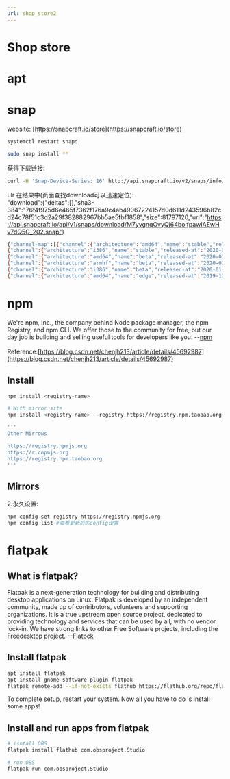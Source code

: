 ```yaml
---
url: shop_store2
---
```


# Shop store

<a name="oOuU3"></a>
# apt



<a name="is6uQ"></a>
# snap
website: [https://snapcraft.io/store](https://snapcraft.io/store)

```bash
systemctl restart snapd

sudo snap install **
```

获得下载链接:

```bash
curl -H 'Snap-Device-Series: 16' http://api.snapcraft.io/v2/snaps/info/anbox
```

ulr 在结果中(页面查找download可以迅速定位):<br />"download":{"deltas":[],"sha3-384":"76f4f975d6e465f7362f176a9c4ab49067224157d0d611d243596b82cd24c78f51c3d2a29f382882967bb5ae5fbf1858","size":81797120,"url":"https://api.snapcraft.io/api/v1/snaps/download/M7yvgnqOvyQj64bolfpawIAEwHv7dQ5G_202.snap"}
```bash
{"channel-map":[{"channel":{"architecture":"amd64","name":"stable","released-at":"2020-01-01T22:39:50.563736+00:00","risk":"stable","track":"latest"},"created-at":"2020-01-01T22:38:31.952619+00:00","download":{"deltas":[],"sha3-384":"f385d44ecfdfa9268a2be6b2fd98f29ac5d38d80d374e92cdc45ba07eac16c6fe9e178dbf675f579d0256cf52a483cb7","size":81793024,"url":"https://api.snapcraft.io/api/v1/snaps/download/M7yvgnqOvyQj64bolfpawIAEwHv7dQ5G_204.snap"},"revision":204,"type":"app","version":"v1.12"},
{"channel":{"architecture":"i386","name":"stable","released-at":"2020-01-01T22:42:08.624199+00:00","risk":"stable","track":"latest"},"created-at":"2020-01-01T22:41:21.457669+00:00","download":{"deltas":[],"sha3-384":"201b9a486e02fa8b06b7a1b1fad002757cc64b3982ba1fff5e5b11a82802fba31a0389d0aa5affba986d2400df273d31","size":82841600,"url":"https://api.snapcraft.io/api/v1/snaps/download/M7yvgnqOvyQj64bolfpawIAEwHv7dQ5G_205.snap"},"revision":205,"type":"app","version":"v1.12"},
{"channel":{"architecture":"amd64","name":"beta","released-at":"2020-01-18T07:04:58.924188+00:00","risk":"beta","track":"latest"},"created-at":"2020-01-18T07:03:58.524875+00:00","download":{"deltas":[],"sha3-384":"f608e1c8bc2fee937a1dead15ece1be4cc79fbb06804e3f405410a69933b1282967ce138454b92c6c6f15fd135b78e3c","size":85434368,"url":"https://api.snapcraft.io/api/v1/snaps/download/M7yvgnqOvyQj64bolfpawIAEwHv7dQ5G_208.snap"},"revision":208,"type":"app","version":"v1.12.1-1-g31bd950"},
{"channel":{"architecture":"armhf","name":"beta","released-at":"2020-01-18T08:02:17.160034+00:00","risk":"beta","track":"latest"},"created-at":"2020-01-18T08:01:25.981004+00:00","download":{"deltas":[],"sha3-384":"f44ce790760d736855c078b5679737cc6bf013ee91d28860fc9fb5cade2e0bf57ae4c81d987b2081e7874a7027c97f5a","size":73723904,"url":"https://api.snapcraft.io/api/v1/snaps/download/M7yvgnqOvyQj64bolfpawIAEwHv7dQ5G_210.snap"},"revision":210,"type":"app","version":"v1.12.1-1-g31bd950"},
{"channel":{"architecture":"i386","name":"beta","released-at":"2020-01-18T07:05:48.607438+00:00","risk":"beta","track":"latest"},"created-at":"2020-01-18T07:04:34.542649+00:00","download":{"deltas":[],"sha3-384":"8a330eb9981ef9957556515cda2ee8b8f4ae2a458d93488d62182fe5a4a60d0fb888e3d18ea420fe0dbf0e4ec39381f2","size":86736896,"url":"https://api.snapcraft.io/api/v1/snaps/download/M7yvgnqOvyQj64bolfpawIAEwHv7dQ5G_209.snap"},"revision":209,"type":"app","version":"v1.12.1-1-g31bd950"},
{"channel":{"architecture":"amd64","name":"edge","released-at":"2019-12-10T00:14:49.361567+00:00","risk":"edge","track":"latest"},"created-at":"2019-12-10T00:12:26.588992+00:00","download":{"deltas":[],"sha3-384":"76f4f975d6e465f7362f176a9c4ab49067224157d0d611d243596b82cd24c78f51c3d2a29f382882967bb5ae5fbf1858","size":81797120,"url":"https://api.snapcraft.io/api/v1/snaps/download/M7yvgnqOvyQj64bolfpawIAEwHv7dQ5G_202.snap"},"revision":202,"type":"app","version":"v1.12-1-g71df317"}],"default-track":null,"name":"scrcpy","snap":{"license":"Apache-2.0","name":"scrcpy","prices":{},"publisher":{"display-name":"sisco311","id":"jQgc0rEVirS9Mk0Ud0UWWPFSwlGF3yVu","username":"sisco311","validation":"unproven"},"snap-id":"M7yvgnqOvyQj64bolfpawIAEwHv7dQ5G","store-url":"https://snapcraft.io/scrcpy","summary":"Display and control your Android device","title":"scrcpy"},"snap-id":"M7yvgnqOvyQj64bolfpawIAEwHv7dQ5G"}
```



<a name="kYhNx"></a>
# npm
We're npm, Inc., the company behind Node package manager, the npm Registry, and npm CLI. We offer those to the community for free, but our day job is building and selling useful tools for developers like you. --[npm](https://www.npmjs.com/)<br />
<br />Reference:[https://blog.csdn.net/chenjh213/article/details/45692987](https://blog.csdn.net/chenjh213/article/details/45692987)<br />
<a name="BOK4s"></a>
## Install
```bash
npm install <registry-name>

# With mirror site
npm install <registry-name> --registry https://registry.npm.taobao.org

'''
Other Mirrows

https://registry.npmjs.org
https://r.cnpmjs.org
https://registry.npm.taobao.org
'''
```

<a name="jEM3l"></a>
## Mirrors
2.永久设置:
```bash
npm config set registry https://registry.npmjs.org  
npm config list #查看更新后的config设置
```



<a name="7uFqK"></a>
# flatpak

<a name="8tiox"></a>
## What is flatpak?
Flatpak is a next-generation technology for building and distributing desktop applications on Linux. Flatpak is developed by an independent community, made up of contributors, volunteers and supporting organizations. It is a true upstream open source project, dedicated to providing technology and services that can be used by all, with no vendor lock-in. We have strong links to other Free Software projects, including the Freedesktop project. --[Flatpck](https://www.flatpak.org/)

<a name="tI1qp"></a>
## Install flatpak
```bash
apt install flatpak
apt install gnome-software-plugin-flatpak
flatpak remote-add --if-not-exists flathub https://flathub.org/repo/flathub.flatpakrepo
```

To complete setup, restart your system. Now all you have to do is install some apps!

<a name="sbeDx"></a>
## Install and run apps from flatpak

```bash
# isntall OBS
flatpak install flathub com.obsproject.Studio

# run OBS
flatpak run com.obsproject.Studio
```
